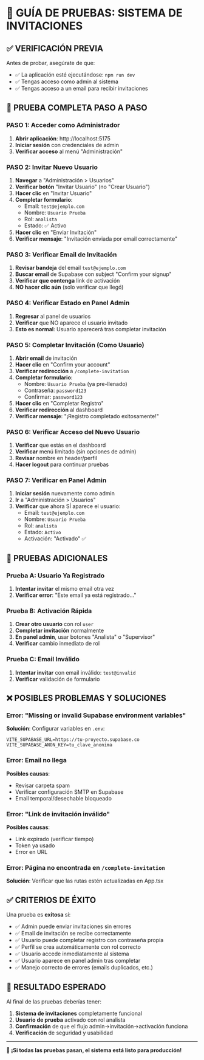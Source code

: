 # 🧪 GUÍA DE PRUEBAS: SISTEMA DE INVITACIONES

## ✅ VERIFICACIÓN PREVIA

Antes de probar, asegúrate de que:
- ✅ La aplicación esté ejecutándose: `npm run dev`
- ✅ Tengas acceso como admin al sistema
- ✅ Tengas acceso a un email para recibir invitaciones

## 🚀 PRUEBA COMPLETA PASO A PASO

### **PASO 1: Acceder como Administrador**

1. **Abrir aplicación**: http://localhost:5175
2. **Iniciar sesión** con credenciales de admin
3. **Verificar acceso** al menú "Administración"

### **PASO 2: Invitar Nuevo Usuario**

1. **Navegar** a "Administración > Usuarios"
2. **Verificar botón** "Invitar Usuario" (no "Crear Usuario")
3. **Hacer clic** en "Invitar Usuario"
4. **Completar formulario**:
   - Email: `test@ejemplo.com`
   - Nombre: `Usuario Prueba`
   - Rol: `analista`
   - Estado: ✅ Activo
5. **Hacer clic** en "Enviar Invitación"
6. **Verificar mensaje**: "Invitación enviada por email correctamente"

### **PASO 3: Verificar Email de Invitación**

1. **Revisar bandeja** del email `test@ejemplo.com`
2. **Buscar email** de Supabase con subject "Confirm your signup"
3. **Verificar que contenga** link de activación
4. **NO hacer clic aún** (solo verificar que llegó)

### **PASO 4: Verificar Estado en Panel Admin**

1. **Regresar** al panel de usuarios
2. **Verificar** que NO aparece el usuario invitado
3. **Esto es normal**: Usuario aparecerá tras completar invitación

### **PASO 5: Completar Invitación (Como Usuario)**

1. **Abrir email** de invitación
2. **Hacer clic** en "Confirm your account"
3. **Verificar redirección** a `/complete-invitation`
4. **Completar formulario**:
   - Nombre: `Usuario Prueba` (ya pre-llenado)
   - Contraseña: `password123`
   - Confirmar: `password123`
5. **Hacer clic** en "Completar Registro"
6. **Verificar redirección** al dashboard
7. **Verificar mensaje**: "¡Registro completado exitosamente!"

### **PASO 6: Verificar Acceso del Nuevo Usuario**

1. **Verificar** que estás en el dashboard
2. **Verificar** menú limitado (sin opciones de admin)
3. **Revisar** nombre en header/perfil
4. **Hacer logout** para continuar pruebas

### **PASO 7: Verificar en Panel Admin**

1. **Iniciar sesión** nuevamente como admin
2. **Ir** a "Administración > Usuarios"
3. **Verificar** que ahora SÍ aparece el usuario:
   - Email: `test@ejemplo.com`
   - Nombre: `Usuario Prueba`
   - Rol: `analista`
   - Estado: `Activo`
   - Activación: "Activado" ✅

## 🔬 PRUEBAS ADICIONALES

### **Prueba A: Usuario Ya Registrado**

1. **Intentar invitar** el mismo email otra vez
2. **Verificar error**: "Este email ya está registrado..."

### **Prueba B: Activación Rápida**

1. **Crear otro usuario** con rol `user`
2. **Completar invitación** normalmente
3. **En panel admin**, usar botones "Analista" o "Supervisor"
4. **Verificar** cambio inmediato de rol

### **Prueba C: Email Inválido**

1. **Intentar invitar** con email inválido: `test@invalid`
2. **Verificar** validación de formulario

## ❌ POSIBLES PROBLEMAS Y SOLUCIONES

### **Error: "Missing or invalid Supabase environment variables"**
**Solución**: Configurar variables en `.env`:
```
VITE_SUPABASE_URL=https://tu-proyecto.supabase.co
VITE_SUPABASE_ANON_KEY=tu_clave_anonima
```

### **Error: Email no llega**
**Posibles causas**:
- Revisar carpeta spam
- Verificar configuración SMTP en Supabase
- Email temporal/desechable bloqueado

### **Error: "Link de invitación inválido"**
**Posibles causas**:
- Link expirado (verificar tiempo)
- Token ya usado
- Error en URL

### **Error: Página no encontrada en `/complete-invitation`**
**Solución**: Verificar que las rutas estén actualizadas en App.tsx

## ✅ CRITERIOS DE ÉXITO

Una prueba es **exitosa** si:

- ✅ Admin puede enviar invitaciones sin errores
- ✅ Email de invitación se recibe correctamente
- ✅ Usuario puede completar registro con contraseña propia
- ✅ Perfil se crea automáticamente con rol correcto
- ✅ Usuario accede inmediatamente al sistema
- ✅ Usuario aparece en panel admin tras completar
- ✅ Manejo correcto de errores (emails duplicados, etc.)

## 🎯 RESULTADO ESPERADO

Al final de las pruebas deberías tener:

1. **Sistema de invitaciones** completamente funcional
2. **Usuario de prueba** activado con rol analista
3. **Confirmación** de que el flujo admin→invitación→activación funciona
4. **Verificación** de seguridad y usabilidad

---

**🎉 ¡Si todas las pruebas pasan, el sistema está listo para producción!**
